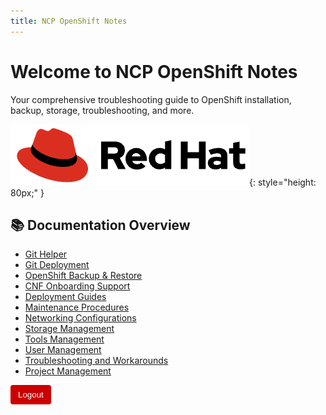 ```yaml
---
title: NCP OpenShift Notes
---
```


# Welcome to NCP OpenShift Notes

Your comprehensive troubleshooting guide to OpenShift installation, backup, storage, troubleshooting, and more.

![Red Hat Logo](images/logowhite.png){: style="height: 80px;" }

## 📚 Documentation Overview

- [Git Helper](git-helper/ncd-git-backup.md)
- [Git Deployment](git-helper/Deployment/git-server-deployment.md)
- [OpenShift Backup & Restore](openshift/backup-restore/ACM-GEO-RED.md)
- [CNF Onboarding Support](openshift/CNF-onboarding-support/image-tls-issue.md)
- [Deployment Guides](openshift/deployment/readme.md)
- [Maintenance Procedures](openshift/maintenace/cluster-stop-start.md)
- [Networking Configurations](openshift/networking/metalb-troubleshooting.md)
- [Storage Management](openshift/storagemanagement/ceph-rebalanceissue.md)
- [Tools Management](openshift/tools-management-ts/ts-tools.md)
- [User Management](openshift/usermanagement/user-management.md)
- [Troubleshooting and Workarounds](openshift/troubleshooting/ncomsa.md)
- [Project Management](openshift/projectmanagement/scope.md)


<button onclick="sessionStorage.removeItem('authenticated'); location.reload();"
        style="padding: 8px 12px; background-color: #cc0000; color: white; border: none; border-radius: 4px; cursor: pointer;">
  Logout
</button>